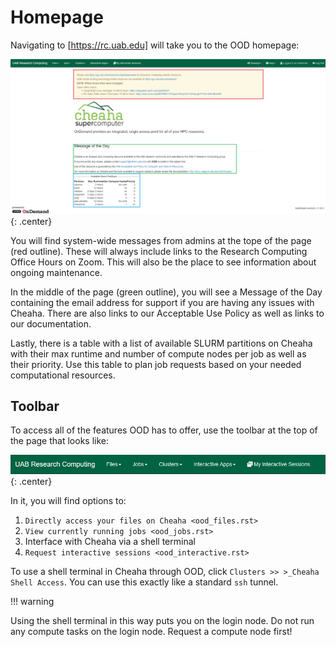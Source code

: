 # Homepage

Navigating to [https://rc.uab.edu] will take you to the OOD homepage:

![Landing page for Open OnDemand](images/ood_homepage.png){: .center}

You will find system-wide messages from admins at the tope of the page (red outline). These will always include links to the Research Computing Office Hours on Zoom. This will also be the place to see information about ongoing maintenance.

In the middle of the page (green outline), you will see a Message of the Day containing the email address for support if you are having any issues with Cheaha. There are also links to our Acceptable Use Policy as well as links to our documentation.

Lastly, there is a table with a list of available SLURM partitions on Cheaha with their max runtime and number of compute nodes per job as well as their priority. Use this table to plan job requests based on your needed computational resources.

## Toolbar

To access all of the features OOD has to offer, use the toolbar at the top of the page that looks like:

![image](images/ood_toolbar.png){: .center}

In it, you will find options to:

1. `Directly access your files on Cheaha <ood_files.rst>`
2. `View currently running jobs <ood_jobs.rst>`
3. Interface with Cheaha via a shell terminal
4. `Request interactive sessions <ood_interactive.rst>`

To use a shell terminal in Cheaha through OOD, click `Clusters >> >_Cheaha Shell Access`. You can use this exactly like a standard `ssh` tunnel.

!!! warning

   Using the shell terminal in this way puts you on the login node. Do not run any compute tasks on the login node. Request a compute node first!
